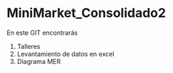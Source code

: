 # MiniMarket_Consolidado2

En este GIT encontrarás

1. Talleres
2. Levantamiento de datos en excel
3. Diagrama MER
